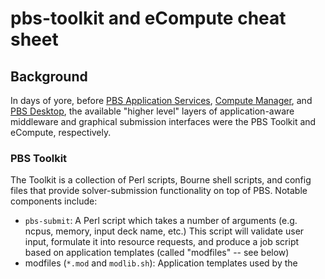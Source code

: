 # pbs-toolkit and eCompute cheat sheet

## Background

In days of yore, before [PBS Application Services](http://apu.calif.altair.com/twiki/bin/view/GridWorks/AIF), [Compute Manager](http://apu.calif.altair.com/twiki/bin/view/GridWorks/HWETWikiHome), and [PBS Desktop](http://apu.calif.altair.com/twiki/bin/view/GridWorks/PBSDRemoteServers), the available "higher level" layers of application-aware middleware and graphical submission interfaces were the PBS Toolkit and eCompute, respectively.

### PBS Toolkit

The Toolkit is a collection of Perl scripts, Bourne shell scripts, and config files that provide solver-submission functionality on top of PBS. Notable components include:

* `pbs-submit`: A Perl script which takes a number of arguments (e.g. ncpus, memory, input deck name, etc.) This script will validate user input, formulate it into resource requests, and produce a job script based on application templates (called "modfiles" -- see below)
* modfiles (`*.mod` and `modlib.sh`): Application templates used by the 